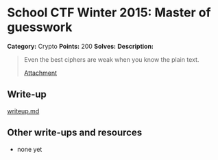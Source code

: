 # School CTF Winter 2015: Master of guesswork

**Category:** Crypto
**Points:** 200
**Solves:** 
**Description:**

> Even the best ciphers are weak when you know the plain text.
> 
> 
> [Attachment](./crypto_c94350c7bc3ccac4e6f44f46b4ba69086b73c4d0.py)


## Write-up

[writeup.md](./writeup.md)

## Other write-ups and resources

* none yet
